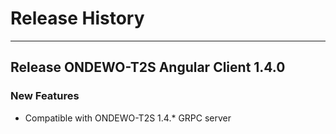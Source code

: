 # Release History
*****************

## Release ONDEWO-T2S Angular Client 1.4.0

### New Features
 * Compatible with ONDEWO-T2S 1.4.* GRPC server